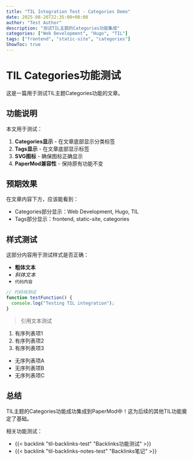 ```yaml
---
title: "TIL Integration Test - Categories Demo"
date: 2025-08-26T22:35:00+08:00
author: "Test Author"
description: "测试TIL主题的Categories功能集成"
categories: ["Web Development", "Hugo", "TIL"]
tags: ["frontend", "static-site", "categories"]
ShowToc: true
---
```


# TIL Categories功能测试

这是一篇用于测试TIL主题Categories功能的文章。

## 功能说明

本文用于测试：
1. **Categories显示** - 在文章底部显示分类标签
2. **Tags显示** - 在文章底部显示标签
3. **SVG图标** - 确保图标正确显示
4. **PaperMod兼容性** - 保持原有功能不变

## 预期效果

在文章内容下方，应该能看到：
- Categories部分显示：Web Development, Hugo, TIL
- Tags部分显示：frontend, static-site, categories

## 样式测试

这部分内容用于测试样式是否正确：

- **粗体文本**
- *斜体文本*
- `代码内容`

```javascript
// 代码块测试
function testFunction() {
  console.log("Testing TIL integration");
}
```

> 引用文本测试

1. 有序列表项1
2. 有序列表项2
3. 有序列表项3

- 无序列表项A
- 无序列表项B
- 无序列表项C

## 总结

TIL主题的Categories功能成功集成到PaperMod中！这为后续的其他TIL功能奠定了基础。

相关功能测试：
- {{< backlink "til-backlinks-test" "Backlinks功能测试" >}}
- {{< backlink "til-backlinks-notes-test" "Backlinks笔记" >}}
